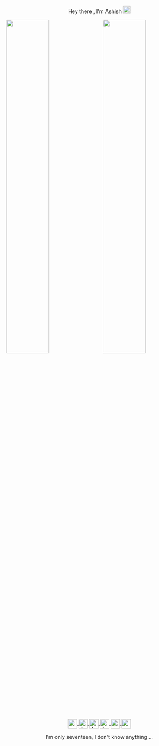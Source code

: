<p align = "center" >  Hey there , I'm Ashish
  <img src = "https://github.com/piyushP7pravin/piyushP7pravin/blob/master/Hi.gif" width ="20px" height ="20px"/>
   </p>

<p align ="left">
<a href="https://profile-summary-for-github.com/user/ashish-3916">
  
  <img  src="https://github-readme-stats.vercel.app/api?username=ashish-3916&show_icons=true&hide_border=true&theme=dark&show_icons=true&line_height=27&count_private=true&include_all_commits=true" width="48%" align="right" >
<img  src="https://github-readme-streak-stats.herokuapp.com/?user=ashish-3916&theme=dark&hide_border=true" width="48%" >
</p>

<!--
<p align="left"> <img src="https://komarev.com/ghpvc/?username=ashish-3916&label=Views&color=blue&style=plastic" alt="ashish" /> </p>

![Github stats](https://github-readme-stats.vercel.app/api?username=ashish-3916)
-->
  <p align = "center">
    </a>
    <a href="https://open.spotify.com/user/vtefw05i2dhqbr8fiy1k91jrg?si=1VY2Ti6WRd2zqxLWUAn7VQ&utm_source=copy-link">
  <img align="center" alt="ashish's Spotify" width="25px" src="https://th.bing.com/th/id/OIP.8OD8Xw6kxFiY-ufpvnFRIgHaFj?w=196&h=180&c=7&r=0&o=5&dpr=1.25&pid=1.7" />
</a>
<a href="http://linkedin.com/in/ashish-dangi">
  <img align="center" alt="Ashish's Linkedin" width="25px"  src="https://github.com/piyushP7pravin/piyushP7pravin/blob/master/Linkedin.svg" />
</a>
<a href="https://leetcode.com/ashu_3916/">
  <img align="center" alt="Ashish's Leetcode" width="25px" src="https://th.bing.com/th/id/OIP.160F6WVOdGkaQitbT3A5dAHaHa?w=150&h=180&c=7&r=0&o=5&dpr=1.25&pid=1.7" />
</a>
<a href="https://codechef.com/users/ashu_3916">
  <img align="center" alt="Ashish's CodeChef" width="25px" src="https://th.bing.com/th/id/OIP.icYKWrdBXl5PQmOQxw7NXwHaHa?w=178&h=180&c=7&r=0&o=5&dpr=1.25&pid=1.7" />

<a href="https://github.com/ashish-3916">
  <img align="center" alt="ashish's Github" width="25px" src="https://www.bing.com/th?id=AMMS_10dfe5f19c48204f846d5a13a999c47f&w=110&h=110&c=7&rs=1&qlt=95&pcl=f9f9f9&o=6&cdv=1&dpr=1.25&pid=16.1" />
</a>
<a href="https://instagram.com/ashish_3916/">
  <img align="center" alt="ashish's Instagram" width="25px" src="https://github.com/piyushP7pravin/piyushP7pravin/blob/master/Instagram.svg" />
</a>

</p>

<p align ="center">
I'm only seventeen, I don't know anything ...
</p>
<!--
https://cdn.jsdelivr.net/npm/simple-icons@v3/icons/instagram.svg



<br>
- 🌱 I’m currently learning BackEnd Web Development <br>
- 👯 I’m looking to collaborate on Projects <br>
- 💬 Ask me about Data Structures And Algorithms <br>
-->
